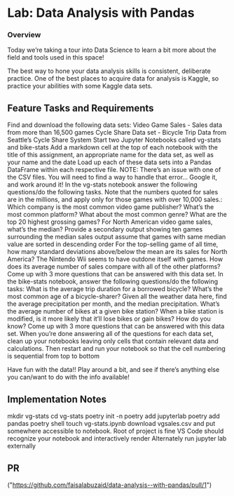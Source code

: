 # Lab: Data Analysis with Pandas
### Overview

Today we’re taking a tour into Data Science to learn a bit more about the field and tools used in this space!

The best way to hone your data analysis skills is consistent, deliberate practice. One of the best places to acquire data for analysis is Kaggle, so practice your abilities with some Kaggle data sets.

## Feature Tasks and Requirements
Find and download the following data sets: Video Game Sales - Sales data from more than 16,500 games Cycle Share Data set - Bicycle Trip Data from Seattle’s Cycle Share System Start two Jupyter Notebooks called vg-stats and bike-stats Add a markdown cell at the top of each notebook with the title of this assignment, an appropriate name for the data set, as well as your name and the date Load up each of these data sets into a Pandas DataFrame within each respective file. NOTE: There’s an issue with one of the CSV files. You will need to find a way to handle that error… Google it, and work around it! In the vg-stats notebook answer the following questions/do the following tasks. Note that the numbers quoted for sales are in the millions, and apply only for those games with over 10,000 sales.: Which company is the most common video game publisher? What’s the most common platform? What about the most common genre? What are the top 20 highest grossing games? For North American video game sales, what’s the median? Provide a secondary output showing ten games surrounding the median sales output assume that games with same median value are sorted in descending order For the top-selling game of all time, how many standard deviations above/below the mean are its sales for North America? The Nintendo Wii seems to have outdone itself with games. How does its average number of sales compare with all of the other platforms? Come up with 3 more questions that can be answered with this data set. In the bike-stats notebook, answer the following questions/do the following tasks: What is the average trip duration for a borrowed bicycle? What’s the most common age of a bicycle-sharer? Given all the weather data here, find the average precipitation per month, and the median precipitation. What’s the average number of bikes at a given bike station? When a bike station is modified, is it more likely that it’ll lose bikes or gain bikes? How do you know? Come up with 3 more questions that can be answered with this data set. When you’re done answering all of the questions for each data set, clean up your notebooks leaving only cells that contain relevant data and calculations. Then restart and run your notebook so that the cell numbering is sequential from top to bottom

Have fun with the data!! Play around a bit, and see if there’s anything else you can/want to do with the info available!

## Implementation Notes
mkdir vg-stats cd vg-stats poetry init -n poetry add jupyterlab poetry add pandas poetry shell touch vg-stats.ipynb download vgsales.csv and put somewhere accessible to notebook. Root of project is fine VS Code should recognize your notebook and interactively render Alternately run jupyter lab externally

## PR
("https://github.com/faisalabuzaid/data-analysis--with-pandas/pull/1")